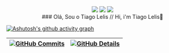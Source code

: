 <div align = center> 
   <a href = "mailto:lelistiago2@gmail.com"><img src="https://img.shields.io/badge/-Gmail-%23333?style=for-the-badge&logo=gmail&logoColor=black" target="_blank"></a>
  <a href="https://www.linkedin.com/in/tiago-lelis-240286161/" target="_blank"><img src="https://img.shields.io/badge/-LinkedIn-%230077B5?style=for-the-badge&logo=linkedin&logoColor=black" target="_blank"></a>  <a href="https://instagram.com/tiagolelis" target="_blank"><img src="https://img.shields.io/badge/-Instagram-%23E4405F?style=for-the-badge&logo=instagram&logoColor=black" target="_blank"></a>
</div>

<div align = center>
### Olá, Sou o Tiago Lelis // Hi, i'm Tiago Lelis👋
</div>

  

  

  
  [![Ashutosh's github activity graph](https://github-readme-activity-graph.cyclic.app/graph?username=magura13&bg_color=red&color=bd93f9&line=bd93f9&point=f1f5f9&area=true&hide_border=true)](https://github.com/magura13/github-readme-activity-graph)

 | [![GitHub Commits](http://github-profile-summary-cards.vercel.app/api/cards/productive-time?username=magura13&theme=dracula&utcOffset=-3)](https://github.com/vn7n24fzkq/github-profile-summary-cards) | [![GitHub Details](http://github-profile-summary-cards.vercel.app/api/cards/profile-details?username=magura13&theme=dracula)](https://github.com/vn7n24fzkq/github-profile-summary-cards) |  
 | ----------- | ----------- |
